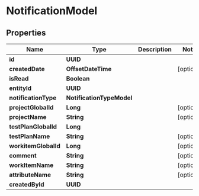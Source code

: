 

# NotificationModel


## Properties

| Name | Type | Description | Notes |
|------------ | ------------- | ------------- | -------------|
|**id** | **UUID** |  |  |
|**createdDate** | **OffsetDateTime** |  |  [optional] |
|**isRead** | **Boolean** |  |  |
|**entityId** | **UUID** |  |  |
|**notificationType** | **NotificationTypeModel** |  |  |
|**projectGlobalId** | **Long** |  |  [optional] |
|**projectName** | **String** |  |  [optional] |
|**testPlanGlobalId** | **Long** |  |  |
|**testPlanName** | **String** |  |  [optional] |
|**workitemGlobalId** | **Long** |  |  [optional] |
|**comment** | **String** |  |  [optional] |
|**workItemName** | **String** |  |  [optional] |
|**attributeName** | **String** |  |  [optional] |
|**createdById** | **UUID** |  |  |



